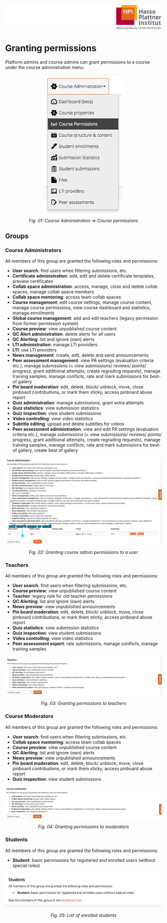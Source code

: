 ![HPI Logo](../img/HPI_Logo.png)

# Granting permissions

Platform admins and course admins can grant permissions to a course under the course administration menu.
  
  <center>  


![course permissions](../img/04a/permission_menu.png)

*Fig. 01: Course Administration => Course permissions*
</center>


## Groups

### Course Administrators

All members of this group are granted the following roles and permissions:

- **User search**: find users when filtering submissions, etc.
- **Certificate administration**: add, edit and delete certificate templates, preview certificates
- **Collab space administration**: access, manage, close and delete collab spaces, manage collab space members
- **Collab space mentoring**: access team collab spaces
- **Course management**: edit course settings, manage course content, manage course permissions, view course dashboard and statistics, manage enrollments
- **Global course management**: add and edit teachers (legacy permission from former permission system)
- **Course preview**: view unpublished course content
- **QC Alert administration**: delete alerts for all users
- **QC Alerting**: list and ignore (own) alerts
- **LTI administration**: manage LTI providers
- **LTI**: use LTI providers
- **News management**: create, edit, delete and send announcements
- **Peer assessment management**: view PA settings (evaluation criteria etc.), manage submissions (= view submissions/ reviews/ points/ progress, grant additional attempts, create regrading requests), manage training samples, manage conflicts, rate and mark submissions for best-of gallery
- **Pin board moderation**: edit, delete, block/ unblock, move, close pinboard contributions, or mark them sticky, access pinboard abuse report
- **Quiz administration**: manage submissions, grant extra attempts
- **Quiz statistics**: view submission statistics
- **Quiz inspection**: view student submissions
- **Video controlling**: view video statistics
- **Subtitle editing**: upload and delete subtitles for videos
- **Peer assessment administration**: view and edit PA settings (evaluation criteria etc.), manage submissions (= view submissions/ reviews/ points/ progress, grant additional attempts, create regrading requests), manage training samples, manage conflicts, rate and mark submissions for best-of gallery, create best of gallery  

  

<center>

![course permissions - course administrators](../img/04a/course_administrators.png)

*Fig. 02: Granting course admin permissions to a user*
</center>

### Teachers

All members of this group are granted the following roles and permissions:

- **User search**: find users when filtering submissions, etc.
- **Course preview**: view unpublished course content
- **Teacher**: legacy role for old teacher permissions
- **QC Alerting**: list and ignore (own) alerts
- **News preview**: view unpublished announcements
- **Pin board moderation**: edit, delete, block/ unblock, move, close pinboard contributions, or mark them sticky, access pinboard abuse report
- **Quiz statistics**: view submission statistics
- **Quiz inspection**: view student submissions
- **Video controlling**: view video statistics
- **Peer assessment expert**: rate submissions, manage conflicts, manage training samples  

  

<center>

![course permissions - teachers](../img/04a/teachers.png)

*Fig. 03: Granting permissions to teachers*
</center>  

### Course Moderators

All members of this group are granted the following roles and permissions:

- **User search**: find users when filtering submissions, etc.
- **Collab space mentoring**: access team collab spaces
- **Course preview**: view unpublished course content
- **QC Alerting**: list and ignore (own) alerts
- **News preview**: view unpublished announcements
- **Pin board moderation**: edit, delete, block/ unblock, move, close pinboard contributions, or mark them sticky, access pinboard abuse report
- **Quiz inspection**: view student submissions


<center>

![course permissions - course moderators](../img/04a/course_moderators.png)

*Fig. 04: Granting permissions to moderators*
</center>

### Students
All members of this group are granted the following roles and permissions:

- **Student**: basic permissions for registered and enrolled users (without special roles)

<center>

![course permissions - students](../img/04a/students.png)

*Fig. 05: List of enrolled students* 
</center>


